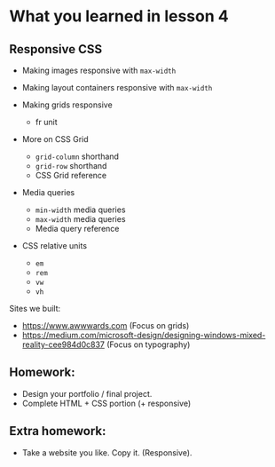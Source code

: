 # What you learned in lesson 4

## Responsive CSS

- Making images responsive with `max-width`
- Making layout containers responsive  with `max-width`
- Making grids responsive
  + fr unit

- More on CSS Grid
  + `grid-column` shorthand
  + `grid-row` shorthand
  + CSS Grid reference

- Media queries
  + `min-width` media queries
  + `max-width` media queries
  + Media query reference

- CSS relative units
  + `em`
  + `rem`
  + `vw`
  + `vh`

Sites we built:
- https://www.awwwards.com (Focus on grids)
- https://medium.com/microsoft-design/designing-windows-mixed-reality-cee984d0c837 (Focus on typography)

## Homework:
- Design your portfolio / final project.
- Complete HTML + CSS portion (+ responsive)

## Extra homework:
- Take a website you like. Copy it. (Responsive).

